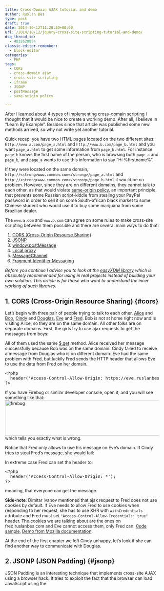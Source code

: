 ```yaml
---
title: Cross-Domain AJAX tutorial and demo
author: Ruslan Bes
type: post
draft: true
date: 2014-10-12T11:28:20+00:00
url: /2014/10/12/jquery-cross-site-scripting-tutorial-and-demo/
dsq_thread_id:
  - 4832620854
classic-editor-remember:
  - block-editor
categories:
  - PHP
tags:
  - CORS
  - cross-domain ajax
  - cross-site scripting
  - iframe
  - JSONP
  - postMessage
  - same-origin policy

---
```

After I learned about [4 types of implementing cross-domain scripting][1] I thought that it would be nice to create a working demo. After all, I believe in &#8220;Learn By Example&#8221;. Besides since that article was published some new methods arrived, so why not write yet another tutorial.  
<!--more-->

Quick recap: you have two HTML pages located on the two different sites: `http://www.a.com/page_a.html` and `http://www.b.com/page_b.html` and you want `page_a.html` to get some information from `page_b.html`. For instance `page_b` knows the first name of the person, who is browsing both `page_a` and `page_b`, and `page_a` wants to use this information to say &#8220;Hi %firstname%&#8221;.

If they were located on the same domain, `http://<strong>www.common.com</strong>/page_a.html` and `http://<strong>www.common.com</strong>/page_b.html` it would be no problem. However, since they are on different domains, they cannot talk to each other, as that would violate [same-origin policy][2], an important principle, that prevents some Russian script-kiddie from stealing your PayPal password in order to sell it on some South-african black market to some Chinese student who would use it to buy some marijuana from some Brazilian dealer.

The `www.a.com` and `www.b.com` can agree on some rules to make cross-site scripting between them possible and there are several main ways to do that:

  1. [CORS (Cross-Origin Resourse Sharing)][3]
  2. [JSONP][4]
  3. [window.postMessage][5]
  4. [Local proxy][6]
  5. [MessageChannel][7]
  6. [Fragment Identifier Messaging][8]

_Before you continue I advise you to look at the [easyXDM library][9] which is absolutely recommended for using in real projects instead of building your own solution. This article is for those who want to understand the inner working of such libraries._

## 1. CORS (Cross-Origin Resource Sharing) {#cors}

Let&#8217;s begin with three pair of people trying to talk to each other. [Alice][10] and [Bob][11], [Cindy][12] and [Douglas][13], [Eve][14] and [Fred][15]. Bob is not at home right now and is visiting Alice, so they are on the same domain. All other folks are on separate domains. First, the girls try to use ajax requests to get the messages from boys:





All of them used the same [$.get][16] method. Alice received her message successfully because Bob was on the same domain. Cindy failed to receive a message from Douglas who is on different domain. Eve had the same problem with Fred, but luckily Fred sends the HTTP header that allows Eve to use the data from Fred on her domain.

<pre class="brush: php; title: ; notranslate" title="">&lt;?php
  header('Access-Control-Allow-Origin: https://eve.ruslanbes.com');
?&gt;</pre>

If you have Firebug or similar developer console, open it, and you will see something like that:  
<img loading="lazy" class="aligncenter size-full wp-image-573" src="https://i2.wp.com/ruslanbes.com/devblog/rbes-content/uploads/2014/10/firebug.jpg?resize=705%2C116" alt="firebug" width="705" height="116" srcset="https://i2.wp.com/devblog.ruslanbes.com/rbes-content/uploads/2014/10/firebug.jpg?w=773&ssl=1 773w, https://i2.wp.com/devblog.ruslanbes.com/rbes-content/uploads/2014/10/firebug.jpg?resize=300%2C49&ssl=1 300w" sizes="(max-width: 705px) 100vw, 705px" data-recalc-dims="1" />  
which tells you exactly what is wrong.

Notice that Fred only allows to use his message on Eve&#8217;s domain. If Cindy tries to steal Fred&#8217;s message, she would fail:  


In extreme case Fred can set the header to:

<pre class="brush: php; title: ; notranslate" title="">&lt;?php
  header('Access-Control-Allow-Origin: *');
?&gt;</pre>

meaning, that everyone can get the message.

**Side-note**: Dimitar Ivanov mentioned that ajax request to Fred does not use cookies by default. If Eve needs to allow Fred to use cookies when responding to her request, she has to use XHR with `withCredentials` attribute and Fred must set `"Access-Control-Allow-Credentials: true"` header. The cookies we are talking about are the ones on fred.ruslanbes.com and Eve cannot access them, only Fred can. [Code sample][17], [Demo from Mozilla documentation][18]. 

At the end of the first chapter we left Cindy unhappy, let&#8217;s look if she can find another way to communicate with Douglas.

## 2. JSONP (JSON Padding) {#jsonp}

JSON Padding is an interesting technique that implements cross-site AJAX using a browser hack. It tries to exploit the fact that the browser can load JavaScript using the <script> tag from any domain. Sadly, unlike the usual AJAX you can load only JavaScript files in this way. Besides, when you include external script you don&#8217;t have any way to tell at which moment it was fully loaded, that is, you don&#8217;t have [.done()][19] function. So if the Eve has a tag like this:

<pre class="brush: jscript; title: ; notranslate" title="">&lt;!-- www.eve.com/getmessage.html --&gt;
&lt;script type="text/javascript" src="www.fred.com/json.js"&gt;&lt;/script&gt;</pre>

and the `www.fred.com/json.js` contains a JSON:

<pre class="brush: jscript; title: ; notranslate" title="">// www.fred.com/json.js
{
"name":"Fred",
"message":"Hi"
}</pre>

that would be the same as if Eve had this right from the start:

<pre class="brush: jscript; title: ; notranslate" title="">&lt;!-- www.eve.com/getmessage.html --&gt;
&lt;script type="text/javascript"&gt;
{
"name":"Fred",
"message":"Hi"
}
&lt;/script&gt;</pre>

an anonymous object that she can&#8217;t access.  
The technique is that instead of JSON Fred sends an instruction to call a JavaScript function and passes the JSON as a parameter:

<pre class="brush: jscript; title: ; notranslate" title="">&lt;!-- www.eve.com/getmessage.html --&gt;
&lt;script type="text/javascript"&gt;
function logMessage(fred) {
  console.log(fred.message)
}
&lt;/script&gt;
&lt;script type="text/javascript" src="www.fred.com/jsonp.js"&gt;&lt;/script&gt;</pre>

<pre class="brush: jscript; title: ; notranslate" title="">// www.fred.com/jsonp.js
logMessage({
"name":"Fred",
"message":"Hi"
})</pre>

Again we need Fred and Eve to play together. Let&#8217;s check if other folks can make it. This time girls will use [$.getJSON][20] function.



In order to use JSONP Fred accepts the &#8220;callback&#8221; parameter from incoming URL. Eve knows that and adds `"callback=?"` to the URL string. This magical `XXXXX=?` part tells jQuery to use JSONP mode and it will substitute `?` with some not-used function name like `jQuery211049818158980495376_1412848463345`.

If you look in the Firebug again you&#8217;ll notice something strange:  
<img loading="lazy" src="https://i0.wp.com/ruslanbes.com/devblog/rbes-content/uploads/2014/10/firebug2.jpg?resize=705%2C130" alt="firebug2" width="705" height="130" class="aligncenter size-full wp-image-583" srcset="https://i2.wp.com/devblog.ruslanbes.com/rbes-content/uploads/2014/10/firebug2.jpg?w=778&ssl=1 778w, https://i2.wp.com/devblog.ruslanbes.com/rbes-content/uploads/2014/10/firebug2.jpg?resize=300%2C55&ssl=1 300w" sizes="(max-width: 705px) 100vw, 705px" data-recalc-dims="1" /> 

Where is the Eve&#8217;s request?

Here it is, on the NET tab.  
<img loading="lazy" src="https://i1.wp.com/ruslanbes.com/devblog/rbes-content/uploads/2014/10/firebug3-net.jpg?resize=705%2C141" alt="firebug3-net" width="705" height="141" class="aligncenter size-full wp-image-585" srcset="https://i2.wp.com/devblog.ruslanbes.com/rbes-content/uploads/2014/10/firebug3-net.jpg?w=759&ssl=1 759w, https://i2.wp.com/devblog.ruslanbes.com/rbes-content/uploads/2014/10/firebug3-net.jpg?resize=300%2C60&ssl=1 300w" sizes="(max-width: 705px) 100vw, 705px" data-recalc-dims="1" /> 

You can check the name of generated callback there too.

Again, no luck for Cindy. This time Cindy can learn the technique from Eve and get the Eve&#8217;s message from Fred. Nothing can prevent that. In the next chapter we will use iframes for communication and check if Cindy can hack into them.

## 3. window.postMessage {#postMessage}

This time parties will communicate through an iframe. Girls will host the initial pages and include boys using `<iframe src="www.boy.com/page.html"/>` tags.

Again, for Alice and Bob there are no problems. But how to establish a connection between frames from different domains? Unfortunately `"Access-Control-Allow-Origin"` has no effect here (although I don&#8217;t see the reason why not) and the frame contents are not JSON, so both CORS and JSONP are useless here:  


<div class='easySpoilerWrapper' style=''>
  <table class='easySpoilerTable' border='0' style='text-align:center;' align='center' bgcolor='FFFFFF' >
    <tr style='white-space:normal;'>
      <th class='easySpoilerTitleA' style='white-space:normal;font-weight:normal;text-align:left;vertical-align:middle;font-size:120%;color:#000000;'>
        Spoiler Inside: Useless
      </th>
      
      <th class='easySpoilerTitleB'style='text-align:right;vertical-align:middle;font-size:100%; white-space:nowrap;'>
        <a href='' onclick='wpSpoilerSelect("spoilerDiv65fb8001"); return false;' class='easySpoilerButtonOther' style='font-size:100%;color:#000000;background-color:#fcfcfc;background-image:none;border: 1px inset;border-style:solid;border-color:#cccccc; margin: 3px 0px 3px; padding: 4px; ' align='right'>Select</a><a href='' onclick='wpSpoilerToggle("spoilerDiv65fb8001",true,"Show","Hide","fast",false); return false;' id='spoilerDiv65fb8001_action' class='easySpoilerButton' value="Show" align='right' style='font-size:100%;color:#000000;background-color:#fcfcfc;background-image:none;border: 1px inset;border-style:solid;border-color:#cccccc; margin: 3px 0px 3px 5px; padding: 4px;'>Show</></th> </tr> 
        
        <tr>
          <td class='easySpoilerRow' colspan='2' style=''>
            <div id='spoilerDiv65fb8001' class='easySpoilerSpoils'  style='display:none; white-space:wrap; overflow:auto; vertical-align:middle;'>
              <img class="aligncenter" src="https://i1.wp.com/1.bp.blogspot.com/-Tg3znfdgfDc/UY28UxqktDI/AAAAAAAAAMY/2SjyKBS-2zk/s1600/Vogon.jpg?w=705&#038;ssl=1" alt="Useless" data-recalc-dims="1" />
            </div>
          </td>
        </tr></table> 
        
        <div class='easySpoilerConclude' style=''>
          <table class='easySpoilerTable' border='0' style='text-align:center;' frame='box' align='center' bgcolor='FFFFFF'>
            <tr>
              <th class='easySpoilerEnd' style='width:100%;'>
              </th>
              
              <td class='easySpoilerEnd' style='white-space:nowrap;' colspan='2'>
              </td>
            </tr>
            
            <tr>
              <td class='easySpoilerGroupWrapperLastRow' colspan='2' style=''>
              </td>
            </tr>
          </table>
        </div></div> </p> 
        
        <p>
          Luckily we are living in year 2014 and <a href="https://developer.mozilla.org/en-US/docs/Web/API/window.postMessage" title="window.postMessage">window.postMessage</a> is already invented. And this is exactly the right tool for the job. The idea is that sender frame calls the postMessage method of the receiver:
        </p>
        
        <pre class="brush: jscript; title: ; notranslate" title="">
receiver_iframe.postMessage({"name":"Sender", "message":"Hi"}, 'http://www.receiver.com');
// not the correct code
</pre>
        
        <p>
          and the receiver should register a handler for messages:
        </p>
        
        <pre class="brush: jscript; title: ; notranslate" title="">
$( window ).on("message", function( event ) {
  if (event.origin !== "http://www.sender.com") return; // not the correct code
  console.log(event.data.name + " says: " + event.data.message)
})
</pre>
        
        <p>
          This is in theory. In practice we will need to add some more code, but let&#8217;s look at the demo:
        </p>
        
        <p>
        </p>
        
        <p>
          Okay. Alice can simply query <code>$("#bobs_iframe").contents()</code> and get any information she needs. Cindy does that too, but in cross-domain mode the <code>contents()</code> will be empty. The most interesting part is with Eve.
        </p>
        
        <p>
          Eve uses following line:
        </p>
        
        <pre class="brush: jscript; title: ; notranslate" title="">
$("#freds_iframe").get(0).contentWindow.postMessage("How about a lunch?", 'https://fred.ruslanbes.com')
</pre>
        
        <p>
          The <code>get(0)</code> is needed to get the iframe object. Using the <code>.contentWindow</code> property we get limited access to the iframe&#8217;s <code>window</code> object and execute <code>postMessage()</code> call.
        </p>
        
        <p>
          Fred is ready to receive it:
        </p>
        
        <pre class="brush: jscript; title: ; notranslate" title="">
$( window ).on("message", function( event ){
  event = event.originalEvent // ???
  if (event.origin !== "https://eve.ruslanbes.com") return;
  parent.postMessage( $("#message_to_eve").text(), "https://eve.ruslanbes.com" );
})
</pre>
        
        <p>
          okay, what is line 2 doing here?
        </p>
        
        <p>
          The thing is that jQuery has internal <a href="https://api.jquery.com/category/events/event-object/" title="jQury Event">event handler</a> that is executed before a JavaScript event is passed to a target. It does some browser-fixing stuff and passes event mostly with its original properties, but at this moment (jQuery 2.1.1) it does not properly handle the <code>"message"</code> event. We use <code>event.originalEvent</code> to extract it.
        </p>
        
        <p>
          The rest is as expected, Fred sends the message back to Eve using Eve&#8217;s window (<code>parent</code>). Eve receives it.
        </p>
        
        <pre class="brush: jscript; title: ; notranslate" title=""> // Eve
$( window ).on("message", function( event ){
  event = event.originalEvent
  if (event.origin !== "https://fred.ruslanbes.com") return;
  $("#freds_message").val(event.data)
})
</pre>
        
        <p>
          Some notes about this mechanism. First the message itself is better to be a string or number, but not an Object. The problem with Object is that it is <a href="http://caniuse.com/#search=postMessage" title="Can I use postMessage">not supported up to IE 9</a>. If you still need it, use a workaround:
        </p>
        
        <pre class="brush: jscript; title: ; notranslate" title="">
// sender.com 
// ...
postMessage( JSON.stringify( {"name":"Sender", "message":"Hi"} ), "http://receiver.com" )
// ...

// receiver.com
// ...
var data = jQuery.parseJSON( event.data )
// ...
</pre>
        
        <p>
          Second is that you have to include the target URL with every request and check it manually, which can matter if you have hundreds of messages going simultaneously.
        </p>
        
        <p>
          If you open Firebug and click the Eve&#8217;s button you can see additional debug messages:<br /> <img loading="lazy" src="https://i1.wp.com/ruslanbes.com/devblog/rbes-content/uploads/2014/10/evemessage.jpg?resize=705%2C176" alt="evemessage" width="705" height="176" class="aligncenter size-full wp-image-601" srcset="https://i2.wp.com/devblog.ruslanbes.com/rbes-content/uploads/2014/10/evemessage.jpg?w=779&ssl=1 779w, https://i2.wp.com/devblog.ruslanbes.com/rbes-content/uploads/2014/10/evemessage.jpg?resize=300%2C74&ssl=1 300w" sizes="(max-width: 705px) 100vw, 705px" data-recalc-dims="1" />
        </p>
        
        <p>
          One thing is worth mentioning. When Eve <em>sends</em> a message she uses <em>Fred&#8217;s window</em>: <code>$("#freds_iframe").get(0).contentWindow.postMessage( ... )</code>, but when she wants to <em>receive</em> the message, she registers handler on <em>her</em> window: <code>$( window ).on("message", ... )</code>.
        </p>
        
        <p>
          Same thing with Fred. Fred sends the message to Eve&#8217;s window: <code>parent.postMessage</code>, but handles the message on his frame.
        </p>
        
        <p>
          But what if we changed the composition of the frames and Eve is now not <code>parent</code> but <code>parent.parent</code> or even <code>parent.parent.parent.$("#eves_iframe")</code>. Obvious question: can we put all the handling/receiving logic into one frame? For example the <code>top</code> since &#8220;top&#8221; is always available. Let&#8217;s try it.
        </p>
        
        <p>
          Eve&#8217;s code is changed to:
        </p>
        
        <pre class="brush: jscript; title: ; notranslate" title="">// Eve
top.postMessage("How about a lunch?", 'https://fred.ruslanbes.com')
// and
$( top ).on("message", function( event ){
  event = event.originalEvent
  if (event.origin !== "https://fred.ruslanbes.com") return;
  $("#freds_message").val(event.data)
})
</pre>
        
        <p>
          Fred&#8217;s:
        </p>
        
        <pre class="brush: jscript; title: ; notranslate" title="">// Fred
$( top ).on("message", function( event ){
  event = event.originalEvent
  if (event.origin !== "https://eve.ruslanbes.com") return;
  $( top ).postMessage( $("#message_to_eve").text(), "https://eve.ruslanbes.com" );
})
</pre>
        
        <p>
          Let&#8217;s check it:<br />
        </p>
        
        <p>
          Nope, it doesn&#8217;t work and if you open Firebug you&#8217;ll see a strange error:<br /> <img loading="lazy" src="https://i2.wp.com/ruslanbes.com/devblog/rbes-content/uploads/2014/10/jqueryerror.jpg?resize=705%2C101" alt="jqueryerror" width="705" height="101" class="aligncenter size-full wp-image-603" srcset="https://i2.wp.com/devblog.ruslanbes.com/rbes-content/uploads/2014/10/jqueryerror.jpg?w=783&ssl=1 783w, https://i2.wp.com/devblog.ruslanbes.com/rbes-content/uploads/2014/10/jqueryerror.jpg?resize=300%2C42&ssl=1 300w" sizes="(max-width: 705px) 100vw, 705px" data-recalc-dims="1" />
        </p>
        
        <p>
          This message is raised by Eve&#8217;s and Fred&#8217;s attempts to register onMessage event on the &#8220;top&#8221; frame which belongs to neither&#8217;s domain. This is a nasty limitation, but we have to live with it for now.
        </p>
        
        <p>
          Nice, we now know 3 methods and have angry Cindy, who thinks nobody wants to talk to her. Time to fix it.
        </p>
        
        <h2 id="proxy">
          4. Local proxy
        </h2>
        
        <p>
          This by far the easiest, most powerful and, if implemented improperly, most insecure way to circumvent cross-domain policy. First of all it does not require to change anything in the second party&#8217;s code. The first party sets a simple proxy like this:
        </p>
        
        <pre class="brush: php; title: ; notranslate" title="">
&lt;?php
$url = $_GET['url'];
$parsed = parse_url($url);
if ($parsed['host'] !== 'douglas.ruslanbes.com') {
  header('HTTP/1.0 403 Forbidden');
  die("Forbidden");
}

$ch = curl_init();

curl_setopt($ch, CURLOPT_URL, $url);
curl_setopt($ch, CURLOPT_RETURNTRANSFER, 1);
$output = curl_exec($ch);
curl_close($ch);
echo $output;
</pre>
        
        <p>
          This proxy looks at the parameter &#8220;url&#8221;, checks if it belongs to Douglas and sends the request by itself. So Cindy can now send requests like: <code>"https://cindy.ruslanbes.com/proxy/proxytodouglas.php?url="+ encodeURI("https://douglas.ruslanbes.com/cors/douglas.php")</code>.
        </p>
        
        <p>
          Note of caution: <strong>Always</strong> check the url your proxy is working with. Second note: if you check it with RegExps, always do a proof-test with requests like this <code>"https://cindy.ruslanbes.com/proxy/proxytodouglas.php?url="+ encodeURI("http://www.attackthissite.com/?param=https://douglas.ruslanbes.com")</code>
        </p>
        
        <p>
          Okay, testing.
        </p>
        
        <p>
        </p>
        
        <p>
          Works fine. Cindy finally managed to get the message.
        </p>
        
        <h2 id="MessageChannel">
          5. MessageChannel
        </h2>
        
        <p>
          The <a href="http://msdn.microsoft.com/en-us/library/windows/apps/hh441303.aspx">Channel Messaging</a> is a new technique that is meant to fix some problems with postMessage. Unfortunately it is completely unsupported by Internet Explorer up to IE9 and Firefox up to FF35.
        </p>
        
        <p>
          Let&#8217;s rewrite the Cindy&#8217;s and Douglas&#8217;s iframe code to use message channels:
        </p>
        
        <pre class="brush: jscript; title: ; notranslate" title=""> // Cindy
$("#get_douglass_message").click(function() {
  if (window.MessageChannel) { // check the support of MessageChannel
    if (typeof window.myMessageChannel == 'undefined') { // when you click the button first time
      console.log("Cindy: Establishing channel with Douglas") 
      window.myMessageChannel = new MessageChannel(); // Create MessageChannel object
      window.myMessageChannel.port1.onmessage = function( event ) { // attach listener for messages
        console.log("Cindy: I got message from Douglas throught the port")
        $("#douglass_message").val(event.data) 
      }
      var w = $("#douglass_iframe").get(0).contentWindow
      w.postMessage("Hi Douglas", 'https://douglas.ruslanbes.com', [window.myMessageChannel.port2]) // send Douglas the second port of the channel
      $( '#get_douglass_message' ).text( "Say 'Hi again' to Douglas" )
    } else {
      console.log("Cindy: Sending message through the port")
      window.myMessageChannel.port1.postMessage("Hi again")
    }
    
  } else {
    $("#douglass_message").val("&lt;Failed: MessageChannel unsupported&gt;")
  }
})
</pre>
        
        <p>
          Lots of code here, let&#8217;s check what&#8217;s going on. When you click the button first time, lines 4-13 are used. We create MessageChannel object and save it as <code>window.MessageChannel</code>. At line 12 we use the same postMessage function but with third parameter <em>transfer</em>. The <em>transfer</em> parameter is an array of <a href="https://developer.mozilla.org/en-US/docs/Web/API/Transferable">Transferable</a> objects. When we send them this way, the sender (Cindy) loses control over them, and the receiver (Douglas) gains it. Cindy sends <code>window.myMessageChannel.port2</code> &#8211; that means Cindy cannot do something like <code>window.myMessageChannel.port2.onmessage = function() {alert("hi")}</code> anymore.
        </p>
        
        <p>
          After the connection is established and button is clicked again, Cindy uses lines 15-16. Note that she uses the same <code>postMessage</code> but this time she sends only the message and nothing else.
        </p>
        
        <p>
          Let&#8217;s look at the Douglas&#8217;s code:
        </p>
        
        <pre class="brush: jscript; title: ; notranslate" title=""> // Douglas
$( window ).on("message", function( event ){
  console.log("Douglas: I got message from someone")
  event = event.originalEvent
  if (event.origin !== "https://cindy.ruslanbes.com") return;
  console.log("Douglas: It's from Cindy, she says: " + event.data)
  console.log("Douglas: Attaching message handler to port from Cindy")
  var portToCindy = event.ports[0];
  portToCindy.onmessage = function( event ) {
        console.log("Douglas: I got message from Cindy through the port")
        this.postMessage("Hi again, Cindy")        
  }
  portToCindy.postMessage("Hi, Cindy. Channel established")
})
</pre>
        
        <p>
          So, Douglas get the <code>port2</code> from the initial postMessage: <code>var portToCindy = event.ports[0]</code>, then attaches the onmessage handler and sends the message using <code>portToCindy.postMessage</code>. Let&#8217;s check. Remember, you should <strong>not</strong> use Firefox < 35 or IE < 10:
        </p>
        
        <p>
        </p>
        
        <p>
          Works. If you look at the console, you&#8217;ll see a following dialog:<br /> <img loading="lazy" src="https://i0.wp.com/ruslanbes.com/devblog/rbes-content/uploads/2014/10/messagelog.png?resize=700%2C193" alt="messagelog" width="700" height="193" class="aligncenter size-full wp-image-610" srcset="https://i1.wp.com/devblog.ruslanbes.com/rbes-content/uploads/2014/10/messagelog.png?w=700&ssl=1 700w, https://i1.wp.com/devblog.ruslanbes.com/rbes-content/uploads/2014/10/messagelog.png?resize=300%2C82&ssl=1 300w" sizes="(max-width: 700px) 100vw, 700px" data-recalc-dims="1" />
        </p>
        
        <h2 id="fragment">
          6. Fragment Identifier Messaging
        </h2>
        
        <p>
          This method was probably the first one used to fight the SOP for the iframes case. Recall that &#8220;sender&#8221; window have a limited access to the &#8220;receiver&#8221; window and can even change some things inside. One of the things it <strong>can</strong> actually change is the <code>window.location</code> attribute, that is, URL of a window. So the trick is to paste the message into this attribute and let the window/iframe read it.
        </p>
        
        <p>
          Now if you change the location to a completely different page the window will reload. So how can you change it so that the window is not reloaded?
        </p>
        
        <p>
          Easy. Simply change what goes after &#8220;#&#8221;(hash) sign.
        </p>
        
        <p>
          Unfortunately since we are using the thing that was not supposed for messaging, we should be ready for some limitations. The most important is that all browsers have some limit for what they think you can put as a URL. Most of the browsers has this limit at about 100 000, but IE has a limit at <a href="http://www.boutell.com/newfaq/misc/urllength.html">2083 chars</a> which is kinda frustrating. Let&#8217;s try to build the demo:
        </p>
        
        <p>
        </p>
        
        <p>
          Well, it probably does not work. In Firefox it raises <a href="https://bugzilla.mozilla.org/show_bug.cgi?id=442738">NS_ERROR_DOM_PROP_ACCESS_DENIED</a> error because Firefox thinks that having iframe inside an iframe and playing with their location is way too much for a normal script. Other browsers have problems too. It should work however if you open the Cindy&#8217;s home directly: <a href="https://cindy.ruslanbes.com/fragment/cindy.php">https://cindy.ruslanbes.com/fragment/cindy.php</a>.
        </p>
        
        <p>
          Let&#8217;s look at the code of Douglas (the code of Cindy is very similar):
        </p>
        
        <pre class="brush: jscript; title: ; notranslate" title=""> // Douglas
window.addEventListener("hashchange", getMessageFromCindy, false) // track the hash change event
function getMessageFromCindy() {
  var hash = window.location.hash.replace(/^#/,'') // get what goes after the has sign
  console.log("Cindy says:" + hash) 
  parent.location = "https://cindy.ruslanbes.com/fragment/cindy.php" + "#" + $("#message_to_cindy").text() // send a message back using hash
}
</pre>
        
        <p>
          Some notes about this solution.
        </p>
        
        <p>
          Note 1: We cannot check if the parent message comes from Cindy. The <code>parent.location</code> is write-only property, so we can only hope it is Cindy and not Boris or someone like him :)
        </p>
        
        <p>
          Note 2: We have to know the initial parent window address. If it&#8217;s not <code>https://cindy.ruslanbes.com/fragment/cindy.php</code> then the whole communication will not work. One way to workaround this is to pass the parent address into the hash along with the message json-encoded, like <code>{"callback":"https://cindy.ruslanbes.com/fragment/cindy.php", "message":"Hi, Douglas"}</code>.
        </p>
        
        <h2 id="summary">
          Summary
        </h2>
        
        <p>
          Small cheat-sheet listing all methods:
        </p>
        
        <table id="cheatsheet">
          <tr>
            <th>
              Method
            </th>
            
            <th>
              Advantages
            </th>
            
            <th>
              Disadvantages
            </th>
            
            <th>
              Support
            </th>
          </tr>
          
          <tr>
            <td>
              CORS
            </td>
            
            <td class="adv">
              <ul>
                <li>
                  W3C recommendation
                </li>
              </ul>
            </td>
            
            <td class="disadv">
              <ul>
                <li>
                  Does not work in iframes
                </li>
              </ul>
            </td>
            
            <td class="browser-support">
              All modern browsers, except Opera Mini.
            </td>
          </tr>
          
          <tr>
            <td>
              JSONP
            </td>
            
            <td class="adv">
              <ul>
                <li>
                  Works universally across browsers
                </li>
                <li>
                  Supported in major JavaScript libraries
                </li>
              </ul>
            </td>
            
            <td class="disadv">
              <ul>
                <li>
                  Works only with JSON data
                </li>
              </ul>
            </td>
            
            <td class="browser-support">
              All browsers which support JavaScript.
            </td>
          </tr>
          
          <tr>
            <td>
              window.postMessage
            </td>
            
            <td class="adv">
              <ul>
                <li>
                  Pure JavaScript. You don&#8217;t have to be administrator on the server
                </li>
              </ul>
            </td>
            
            <td class="disadv">
              <ul>
                <li>
                  IE 8 and 9 allows only scalar data, but not objects
                </li>
                <li>
                  Overhead with constant checking of origins
                </li>
              </ul>
            </td>
            
            <td class="browser-support">
              All modern browsers. IE 8 and 9 — partially
            </td>
          </tr>
          
          <tr>
            <td>
              Local proxy
            </td>
            
            <td class="adv">
              <ul>
                <li>
                  You need to have access to the first party only
                </li>
                <li>
                  Browser-independent
                </li>
              </ul>
            </td>
            
            <td class="disadv">
              <ul>
                <li>
                  Usually less performant
                </li>
                <li>
                  Danger of misusing
                </li>
              </ul>
            </td>
            
            <td class="browser-support">
              All browsers.
            </td>
          </tr>
          
          <tr>
            <td>
              MessageChannel
            </td>
            
            <td class="adv">
              <ul>
                <li>
                  Pure JavaScript. You don&#8217;t have to be administrator on the server
                </li>
                <li>
                  Fast. You need to establish the channel only once
                </li>
              </ul>
            </td>
            
            <td class="disadv">
              <ul>
                <li>
                  Not supported by older versions of Firefox
                </li>
              </ul>
            </td>
            
            <td class="browser-support">
              Most browsers except: IE <= 9, Firefox <= 35, Opera mini, Android browser <= 4.3
            </td>
          </tr>
          
          <tr>
            <td>
              Fragment Identifier Messaging
            </td>
            
            <td class="adv">
              <ul>
                <li>
                  Almost universal support
                </li>
              </ul>
            </td>
            
            <td class="disadv">
              <ul>
                <li>
                  Only string messages
                </li>
                <li>
                  The maximum message length is limited by what browser considers a valid URL. In IE it can be no longer than about 2000 chars
                </li>
                <li>
                  Target iframe may not use hashes for page navigation
                </li>
              </ul>
            </td>
            
            <td class="browser-support">
              All modern browsers except Opera Mini. There are more limitation if both parties are iframes.
            </td>
          </tr>
        </table>
        
        <p>
          The source code of the demo is on Github: <a href="https://github.com/ruslanbes/crossdomain">ruslanbes/crossdomain</a>
        </p>

 [1]: http://jquery-howto.blogspot.co.uk/2013/09/jquery-cross-domain-ajax-request.html "4 types of cross-domain AJAX"
 [2]: https://en.wikipedia.org/wiki/Same-origin_policy "Same-origin policy"
 [3]: #cors
 [4]: #jsonp
 [5]: #postMessage
 [6]: #proxy
 [7]: #MessageChannel
 [8]: #fragment
 [9]: https://github.com/oyvindkinsey/easyXDM/#readme
 [10]: https://alice.ruslanbes.com
 [11]: https://bob.ruslanbes.com
 [12]: https://cindy.ruslanbes.com
 [13]: https://douglas.ruslanbes.com
 [14]: https://eve.ruslanbes.com
 [15]: https://fred.ruslanbes.com
 [16]: https://api.jquery.com/jquery.get/ "jQuery get"
 [17]: http://zinoui.com/blog/cross-domain-ajax-request
 [18]: http://arunranga.com/examples/access-control/credentialedRequest.html
 [19]: https://api.jquery.com/deferred.done/ "jQuery done"
 [20]: https://api.jquery.com/jquery.getjson/ "jQuery getJSON"